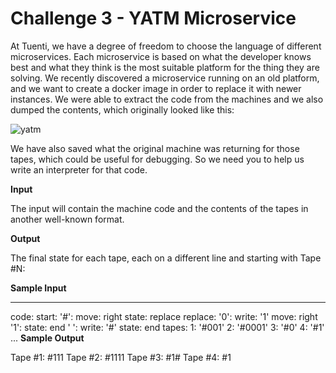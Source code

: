 # Challenge 3 - YATM Microservice

At Tuenti, we have a degree of freedom to choose the language of different microservices. Each microservice is based on what the developer knows best and what they think is the most suitable platform for the thing they are solving. We recently discovered a microservice running on an old platform, and we want to create a docker image in order to replace it with newer instances. We were able to extract the code from the machines and we also dumped the contents, which originally looked like this:

![yatm](https://contest.tuenti.net/resources/img/yatm.jpg)

We have also saved what the original machine was returning for those tapes, which could be useful for debugging. So we need you to help us write an interpreter for that code.

**Input**

The input will contain the machine code and the contents of the tapes in another well-known format.

**Output**

The final state for each tape, each on a different line and starting with Tape #N:

**Sample Input**

---
code:
  start:
    '#':
      move: right
      state: replace
  replace:
    '0':
      write: '1'
      move: right
    '1':
      state: end
    ' ':
      write: '#'
      state: end
tapes:
  1: '#001'
  2: '#0001'
  3: '#0'
  4: '#1'
...
**Sample Output**

Tape #1: #111
Tape #2: #1111
Tape #3: #1#
Tape #4: #1
